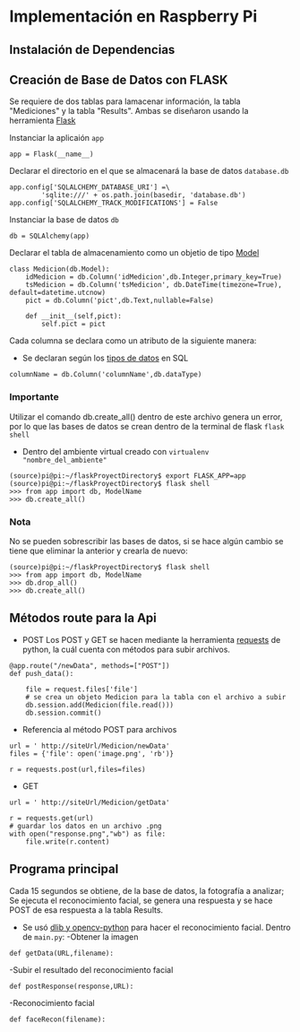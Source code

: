 # Implementación en Raspberry Pi

## Instalación de Dependencias

## Creación de Base de Datos con FLASK

Se requiere de dos tablas para lamacenar información, la tabla "Mediciones" y la tabla "Results". 
Ambas se diseñaron usando la herramienta [Flask](https://flask.palletsprojects.com/en/2.2.x/)

Instanciar la aplicaión ```app```

```
app = Flask(__name__)
```

Declarar el directorio en el que se almacenará la base de datos ```database.db```

```
app.config['SQLALCHEMY_DATABASE_URI'] =\
        'sqlite:///' + os.path.join(basedir, 'database.db')
app.config['SQLALCHEMY_TRACK_MODIFICATIONS'] = False
```

Instanciar la base de datos ```db```

```
db = SQLAlchemy(app)
```
Declarar el tabla de almacenamiento como un objetio de tipo [Model](https://flask-sqlalchemy.palletsprojects.com/en/2.x/models/)

```
class Medicion(db.Model):
    idMedicion = db.Column('idMedicion',db.Integer,primary_key=True)
    tsMedicion = db.Column('tsMedicion', db.DateTime(timezone=True), default=datetime.utcnow)
    pict = db.Column('pict',db.Text,nullable=False)

    def __init__(self,pict):
        self.pict = pict   
```
Cada columna se declara como un atributo de la siguiente manera:

- Se declaran según los [tipos de datos](https://www.ibm.com/docs/es/iis/11.5?topic=stage-sql-data-types) en SQL

```
columnName = db.Column('columnName',db.dataType)
```
### Importante 
Utilizar el comando db.create_all() dentro de este archivo genera un error, por lo que las bases de datos se crean dentro de la terminal de flask ```flask shell```
- Dentro del ambiente virtual creado con ```virtualenv "nombre_del_ambiente"```
```
(source)pi@pi:~/flaskProyectDirectory$ export FLASK_APP=app 
(source)pi@pi:~/flaskProyectDirectory$ flask shell
>>> from app import db, ModelName
>>> db.create_all()
```
### Nota
No se pueden sobrescribir las bases de datos, si se hace algún cambio se tiene que eliminar la anterior y crearla de nuevo:
```
(source)pi@pi:~/flaskProyectDirectory$ flask shell
>>> from app import db, ModelName
>>> db.drop_all()
>>> db.create_all()
```

## Métodos route para la Api
- POST
Los POST y GET se hacen mediante la herramienta [requests](https://requests.readthedocs.io/en/latest/user/quickstart/#more-complicated-post-requests) de python, la cuál cuenta con métodos para subir archivos.

```
@app.route("/newData", methods=["POST"])
def push_data():
    
    file = request.files['file']
    # se crea un objeto Medicion para la tabla con el archivo a subir
    db.session.add(Medicion(file.read()))
    db.session.commit()
```
- Referencia al método POST para archivos
```
url = ' http://siteUrl/Medicion/newData'
files = {'file': open('image.png', 'rb')}

r = requests.post(url,files=files)
```
- GET
```
url = ' http://siteUrl/Medicion/getData'

r = requests.get(url)
# guardar los datos en un archivo .png
with open("response.png","wb") as file:
	file.write(r.content)
```
## Programa principal 
Cada 15 segundos se obtiene, de la base de datos, la fotografía a analizar; Se ejecuta el reconocimiento facial, se genera una respuesta y se hace POST de 
esa respuesta a la tabla Results. 
- Se usó [dlib y opencv-python](https://gist.github.com/ageitgey/1ac8dbe8572f3f533df6269dab35df65) para hacer el reconocimiento facial.
Dentro de ```main.py```:
-Obtener la imagen
```
def getData(URL,filename):
```
-Subir el resultado del reconocimiento facial
```
def postResponse(response,URL):
```
-Reconocimiento facial
```
def faceRecon(filename):
```

